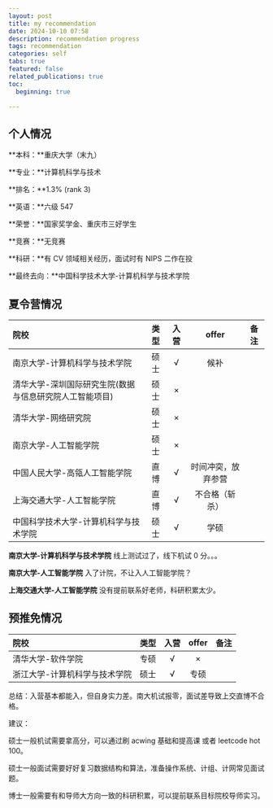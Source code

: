 ```yaml
---
layout: post
title: my recommendation
date: 2024-10-10 07:58
description: recommendation progress
tags: recommendation
categories: self
tabs: true
featured: false
related_publications: true
toc:
  beginning: true

---
```


## 个人情况

**本科：**重庆大学（末九）

**专业：**计算机科学与技术

**排名：**1.3% (rank 3)

**英语：**六级 547

**荣誉：**国家奖学金、重庆市三好学生

**竞赛：**无竞赛

**科研：**有 CV 领域相关经历，面试时有 NIPS 二作在投

**最终去向：**中国科学技术大学-计算机科学与技术学院

## 夏令营情况

| 院校 | 类型 | 入营 | offer | 备注 |
| :----------- | :------------: | :------------: | :------------: | :------------: |
| 南京大学-计算机科学与技术学院 | 硕士 | √ | 候补 | |
| 清华大学-深圳国际研究生院(数据与信息研究院人工智能项目) | 硕士 | × | | |
| 清华大学-网络研究院 | 硕士 | × | | |
| 南京大学-人工智能学院 | 硕士 | × | | |
| 中国人民大学-高瓴人工智能学院 | 直博 | √ | 时间冲突，放弃参营 | |
| 上海交通大学-人工智能学院 | 直博 | √ | 不合格（斩杀） | |
| 中国科学技术大学-计算机科学与技术学院 | 硕士| √ | 学硕 | |

**南京大学-计算机科学与技术学院**
线上测试过了，线下机试 0 分。。。

**南京大学-人工智能学院**
入了计院，不让入人工智能学院？

**上海交通大学-人工智能学院**
没有提前联系好老师，科研积累太少。

## 预推免情况

| 院校 | 类型 | 入营 | offer | 备注 |
| :----------- | :------------: | :------------: | :------------: | :------------: |
| 清华大学-软件学院 | 专硕 | √ | × | |
| 浙江大学-计算机科学与技术学院 | 硕士| √ | 专硕 | |

总结：入营基本都能入，但自身实力差。南大机试报零，面试差导致上交直博不合格。

建议：

硕士一般机试需要拿高分，可以通过刷 acwing 基础和提高课 或者 leetcode hot 100。

硕士一般面试需要好好复习数据结构和算法，准备操作系统、计组、计网常见面试题。

博士一般需要有和导师大方向一致的科研积累，可以提前联系目标院校导师实习。